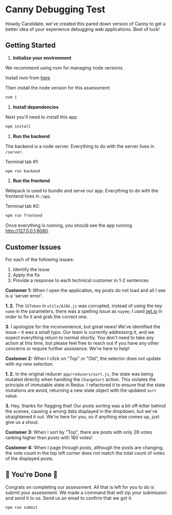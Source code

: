 # Canny Debugging Test

Howdy Candidate, we've created this pared down version of Canny to get a better idea of your experience debugging web applications. Best of luck!

## Getting Started

1. **Initialize your environment**

We recommend using nvm for managing node versions.

Install nvm from [here](https://github.com/creationix/nvm)

Then install the node version for this assessment:

```sh
nvm i
```

1. **Install dependencies**

Next you'll need to install this app

```sh
npm install
```

1. **Run the backend**

The backend is a node server. Everything to do with the server lives in `/server`.

Terminal tab #1:

```sh
npm run backend
```

1. **Run the frontend**

Webpack is used to bundle and serve our app. Everything to do with the frontend lives in `/app`.

Terminal tab #2:

```sh
npm run frontend
```

Once everything is running, you should see the app running http://127.0.0.1:8080.

## Customer Issues

For each of the following issues:

1. Identify the issue
2. Apply the fix
3. Provide a response to each technical customer in 1-2 sentences

**Customer 1:** When I open the application, my posts do not load and all I see is a 'server error'.

**1. 2.** The `SSToken` in `utils/AJAX.js` was corrupted, instead of using the key `name` in the parameters, there was a spelling issue as `nayme`; I used
[jwt.io](https://jwt.io/) in order to fix it and grab the correct one.

**3**. I apologize for the inconvenience, but great news! We've identified the issue – it was a small typo. Our team is currently addressing it, and we expect everything return to normal shortly. You don't need to take any action at this time, but please feel free to reach out if you have any other concerns or require further assistance. We're here to help!

**Customer 2:** When I click on "Top" or "Old", the selector does not update with my new selection.

**1. 2.** In the original reducer `app/reducers/sort.js`, the state was being mutated directly when handling the `ChangeSort` action. This violates the principle of immutable state in Redux. I refactored it to ensure that the state mutations are avoid, returning a new state object with the updated `sort` value.

**3.** Hey, thanks for flagging that! Our posts sorting was a bit off-kilter behind the scenes, causing a wrong data displayed in the dropdown, but we've straightened it out. We're here for you, so if anything else comes up, just give us a shout.

**Customer 3:** When I sort by "Top", there are posts with only 28 votes ranking higher than posts with 180 votes!

**Customer 4:** When I page through posts, although the posts are changing, the vote count in the top left corner does not match the total count of votes of the displayed posts.

## 🎉 You're Done 🎉

Congrats on completing our assessment. All that is left for you to do is submit your assessment. We made a command that will zip your submission and send it to us. Send us an email to confirm that we got it.

```sh
npm run submit
```
